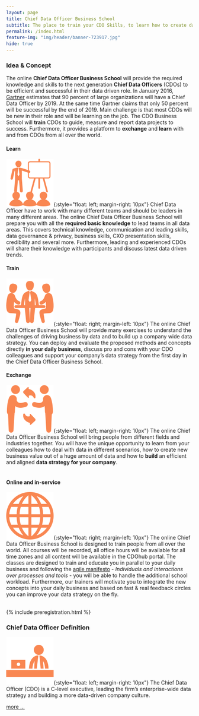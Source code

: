 ```yaml
---
layout: page
title: Chief Data Officer Business School
subtitle: The place to train your CDO Skills, to learn how to create data-driven business value for your company and to exchange with CDOs.
permalink: /index.html
feature-img: "img/header/banner-723917.jpg"
hide: true
---
```


### Idea & Concept
The online **Chief Data Officer Business School** will provide the 
required knowledge and skills to the next generation **Chief Data 
Officers** (CDOs) to be efficient and successful in their data driven role. In January 
2016, [Gartner](http://www.gartner.com/newsroom/id/3190117) 
estimates that 90 percent of large organizations will have a Chief Data Officer by 2019. At the 
same time Gartner claims that only 50 percent will be successful by the 
end of 2019. Main challenge is that most CDOs will be new in their role 
and will be learning on the job. The CDO Business School will **train** 
CDOs to guide, measure and report data projects to success. Furthermore, 
it provides a platform to **exchange** and **learn** with and from CDOs 
from all over the world.
<br>

#### Learn
![Learn](/img/icons/seo-training.png){:style="float: left; margin-right: 10px"}
Chief Data Officer have to work with many different teams and should be 
leaders in many different areas. The online Chief Data Officer Business 
School will prepare you with all the **required basic knowledge** to lead 
teams in all data areas. This covers technical knowledge, communication 
and leading skills, data governance & privacy, business skills, CXO 
presentation skills, credibility and several more. Furthermore, leading 
and experienced CDOs will share their knowledge with participants and 
discuss latest data driven trends.
<br>

#### Train
![Train](/img/icons/business-table.png){:style="float: right; margin-left: 10px"}
The online Chief Data Officer Business School will provide many exercises to understand the challenges of driving 
business by data and to build up a company wide data strategy. You can deploy and evaluate the proposed methods and 
concepts directly **in your daily business**, discuss pro and cons with your CDO colleagues and support your company’s 
data strategy from the first day in the Chief Data Officer Business School.
<br>

#### Exchange
![Exchange](/img/icons/men-exchanging-symbol.png){:style="float: left; margin-right: 10px"}
The online Chief Data Officer Business School will bring people from different fields and industries together. You will 
have the unique opportunity to learn from your colleagues how to deal with data in different scenarios, how to create 
new business value out of a huge amount of data and how to **build** an efficient and aligned **data strategy for your 
company**.
<br><br>

#### Online and in-service
![Online](/img/icons/global-symbol.png){:style="float: right; margin-left: 10px"}
The online Chief Data Officer Business School is designed to train people from all over 
the world. All courses will be recorded, all office hours will be available 
for all time zones and all content will be available in the CDOhub portal. 
The classes are designed to train and educate you in parallel to your daily 
business and following the [agile manifesto](http://www.agilemanifesto.org/) - <i>Individuals and interactions 
over processes and tools</i> - you will be able to handle 
the additional school workload. Furthermore, our trainers will motivate you to 
integrate the new concepts into your daily business and based on fast & real 
feedback circles you can improve your data strategy on the fly.



<br>
{% include preregistration.html %}
<br>

### Chief Data Officer Definition
![CDO](/img/icons/businessman.png){:style="float: left; margin-right: 10px"}
The Chief Data Officer (CDO) is a C-level executive, leading the firm’s enterprise-wide data strategy and building a 
more data-driven company culture. 

[more ...](/2016/02/15/CDO-definition.html)


